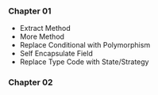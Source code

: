 ### Chapter 01

- Extract Method
- More Method
- Replace Conditional with Polymorphism
- Self Encapsulate Field
- Replace Type Code with State/Strategy 

### Chapter 02
